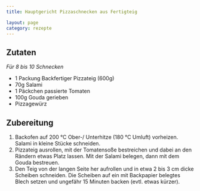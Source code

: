 ```yaml
---
title: Hauptgericht Pizzaschnecken aus Fertigteig

layout: page
category: rezepte
---
```


Zutaten
-------
*Für 8 bis 10 Schnecken*

- 1 Packung Backfertiger Pizzateig (600g)
- 70g	Salami
- 1 Päckchen passierte Tomaten
- 100g	Gouda gerieben
- Pizzagewürz

Zubereitung
-----------
1. Backofen auf 200 °C Ober-/ Unterhitze (180 °C Umluft) vorheizen. Salami in kleine Stücke schneiden.
2. Pizzateig ausrollen, mit der Tomatensoße bestreichen und dabei an den Rändern etwas Platz lassen. Mit der Salami belegen, dann mit dem Gouda bestreuen.
3. Den Teig von der langen Seite her aufrollen und in etwa 2 bis 3 cm dicke Scheiben schneiden. Die Scheiben auf ein mit Backpapier belegtes Blech setzen und ungefähr 15 Minuten backen (evtl. etwas kürzer).
